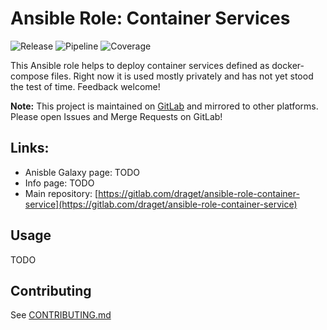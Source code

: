 # Ansible Role: Container Services

![Release](https://img.shields.io/gitlab/v/release/draget/ansible-role-container-service?sort=semver)
![Pipeline](https://gitlab.com/draget/ansible-role-container-service/badges/main/pipeline.svg)
![Coverage](https://gitlab.com/draget/ansible-role-container-service/badges/main/coverage.svg)

This Ansible role helps to deploy container services defined as docker-compose files. Right now it is used mostly privately and has not yet stood the test of time. Feedback welcome!

**Note:** This project is maintained on [GitLab](https://gitlab.com/draget/ansible-role-container-service) and mirrored to other platforms. Please open Issues and Merge Requests on GitLab!

## Links:

* Anisble Galaxy page: TODO
* Info page: TODO
* Main repository: [https://gitlab.com/draget/ansible-role-container-service](https://gitlab.com/draget/ansible-role-container-service)

## Usage

TODO

## Contributing

See [CONTRIBUTING.md](CONTRIBUTING.md)
